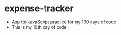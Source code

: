# expense-tracker
- App for JavaScript practice for my 100 days of code
 - This is my 10th day of code
